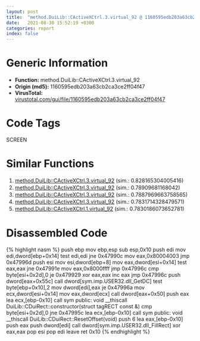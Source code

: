 ```yaml
---
layout: post
title:  "method.DuiLib꞉꞉CActiveXCtrl.3.virtual_92 @ 1160595edb203a63cb2ca3ce2ff04f47"
date:   2021-08-30 15:52:19 +0300
categories: report
index: false
---
```


# Generic Information
- **Function:** method.DuiLib꞉꞉CActiveXCtrl.3.virtual\_92
- **Origin (md5):** 1160595edb203a63cb2ca3ce2ff04f47
- **VirusTotal:** [virustotal.com/gui/file/1160595edb203a63cb2ca3ce2ff04f47][virustotal_ref]

# Code Tags
<span class="tag" id="SCREEN">SCREEN</span>


# Similar Functions

1. [method.DuiLib꞉꞉CActiveXCtrl.3.virtual\_92][similar_1_ref] (sim.: 0.828165304005416)
2. [method.DuiLib꞉꞉CActiveXCtrl.3.virtual\_92][similar_2_ref] (sim.: 0.78909681168042)
3. [method.DuiLib꞉꞉CActiveXCtrl.3.virtual\_92][similar_3_ref] (sim.: 0.7887969663758565)
4. [method.DuiLib꞉꞉CActiveXCtrl.3.virtual\_92][similar_4_ref] (sim.: 0.7831714328479571)
5. [method.DuiLib꞉꞉CActiveXCtrl.1.virtual\_92][similar_5_ref] (sim.: 0.7830186073652781)


# Disassembled Code

{% highlight nasm %}
push ebp
mov ebp,esp
sub esp,0x10
push edi
mov edi,dword[ebp+0x14]
test edi,edi
jne 0x47990c
mov eax,0x80004003
jmp 0x47996d
push esi
mov esi,dword[ebp+8]
mov eax,dword[esi+0x14]
test eax,eax
jne 0x47991e
mov eax,0x8000ffff
jmp 0x47996c
cmp byte[esi+0x2d],0
je 0x479929
xor eax,eax
inc eax
jmp 0x47996c
push dword[eax+0x55c]
call dword[sym.imp.USER32.dll_GetDC]
test byte[ebp+0x10],2
mov dword[edi],eax
je 0x47996a
mov ecx,dword[esi+0x14]
mov eax,dword[ecx]
call dword[eax+0x50]
push eax
lea ecx,[ebp-0x10]
call sym public: void __thiscall DuiLib::CDuiRect::constructor(struct tagRECT const &)
cmp byte[esi+0x2d],0
jne 0x47995c
lea ecx,[ebp-0x10]
call sym public: void __thiscall DuiLib::CDuiRect::ResetOffset(void)
push 6
lea eax,[ebp-0x10]
push eax
push dword[edi]
call dword[sym.imp.USER32.dll_FillRect]
xor eax,eax
pop esi
pop edi
leave 
ret 0x10
{% endhighlight %}


[similar_1_ref]: /report/method.DuiLib꞉꞉CActiveXCtrl.3.virtual_92@be7fba7cc724acf4ae2900d99e0fc9c3
[similar_2_ref]: /report/method.DuiLib꞉꞉CActiveXCtrl.3.virtual_92@17d73cbafe6dd96dd6f2291fab06fbb5
[similar_3_ref]: /report/method.DuiLib꞉꞉CActiveXCtrl.3.virtual_92@289859175c221b107317af7727d26c17
[similar_4_ref]: /report/method.DuiLib꞉꞉CActiveXCtrl.3.virtual_92@279a61b1e76da49531f1f16fd1102a2d
[similar_5_ref]: /report/method.DuiLib꞉꞉CActiveXCtrl.1.virtual_92@4fe38de7c6c86a1bad209560fa052231
[virustotal_ref]: https://www.virustotal.com/gui/file/1160595edb203a63cb2ca3ce2ff04f47